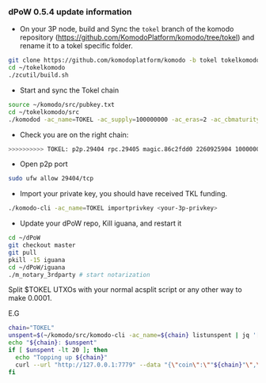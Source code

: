 ### dPoW 0.5.4 update information

- On your 3P node, build and Sync the `tokel` branch of the komodo repository (https://github.com/KomodoPlatform/komodo/tree/tokel) and rename it to a tokel specific folder.

```bash
git clone https://github.com/komodoplatform/komodo -b tokel tokelkomodo
cd ~/tokelkomodo
./zcutil/build.sh
```

- Start and sync the Tokel chain

```bash
source ~/komodo/src/pubkey.txt
cd ~/tokelkomodo/src
./komodod -ac_name=TOKEL -ac_supply=100000000 -ac_eras=2 -ac_cbmaturity=1 -ac_reward=100000000,4250000000 -ac_end=80640,0 -ac_decay=0,77700000 -ac_halving=0,525600 -ac_cc=555 -ac_ccenable=236,245,246,247 -ac_adaptivepow=6 -addnode=135.125.204.169 -addnode=192.99.71.125 -addnode=144.76.140.197 -addnode=135.181.92.123 -pubkey=$pubkey &
```

- Check you are on the right chain:

```bash
>>>>>>>>>> TOKEL: p2p.29404 rpc.29405 magic.86c2fdd0 2260925904 100000000 coins
```

- Open p2p port

```bash
sudo ufw allow 29404/tcp
```

- Import your private key, you should have received TKL funding.

```bash
./komodo-cli -ac_name=TOKEL importprivkey <your-3p-privkey>
```

- Update your dPoW repo, Kill iguana, and restart it

```bash
cd ~/dPoW
git checkout master
git pull
pkill -15 iguana
cd ~/dPoW/iguana
./m_notary_3rdparty # start notarization
```

Split $TOKEL UTXOs with your normal acsplit script or any other way to make 0.0001.

E.G

```bash
chain="TOKEL"
unspent=$(~/komodo/src/komodo-cli -ac_name=${chain} listunspent | jq '[.[] | select (.generated==false and .amount==0.0001 and .spendable==true and (.scriptPubKey == "'${pubkey}'"))] | length')
echo "${chain}: $unspent"
if [ $unspent -lt 20 ]; then
  echo "Topping up ${chain}"
  curl --url "http://127.0.0.1:7779" --data "{\"coin\":\""${chain}"\",\"agent\":\"iguana\",\"method\":\"splitfunds\",\"satoshis\":\"10000\",\"sendflag\":1,\"duplicates\":"20"}"
fi
```
